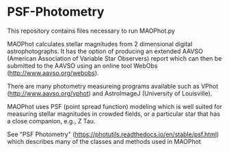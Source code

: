 # PSF-Photometry

 This repository contains files necessary to run MAOPhot.py
 
  
MAOPhot calculates stellar magnitudes from 2 dimensional digital astrophotographs.
It has the option of producing an extended AAVSO (American Association of Variable Star Observers) 
report which can then be submitted to the AAVSO using an online tool WebObs (http://www.aavso.org/webobs).

There are many photometry measureing programs available such as VPhot (http://www.aavso.org/vphot) and
AstroImageJ (University of Louisville). 

MAOPhot uses PSF (point spread function) modeling which is well suited for measuring stellar magnitudes in 
crowded fields, or a particular star that has a close companion, e.g., Z Tau.

See "PSF Photometry" (https://photutils.readthedocs.io/en/stable/psf.html) which describes many of the classes 
and methods used in MAOPhot


